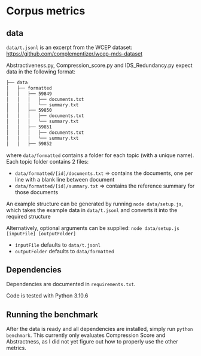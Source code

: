 # Corpus metrics

## data

`data/t.jsonl` is an excerpt from the WCEP dataset: <https://github.com/complementizer/wcep-mds-dataset>

Abstractiveness.py, Compression_score.py and IDS_Redundancy.py expect data in the following format:

```bash
├── data
│   ├── formatted
│   │   ├── 59849
│   │   │   ├── documents.txt
│   │   │   └── summary.txt
│   │   ├── 59850
│   │   │   ├── documents.txt
│   │   │   └── summary.txt
│   │   ├── 59851
│   │   │   ├── documents.txt
│   │   │   └── summary.txt
│   │   ├── 59852
```

where `data/formatted` contains a folder for each topic (with a unique name). Each topic folder contains 2 files:

- `data/formatted/[id]/documents.txt` => contains the documents, one per line with a blank line between document
- `data/formatted/[id]/summary.txt` => contains the reference summary for those documents

An example structure can be generated by running `node data/setup.js`, 
which takes the example data in `data/t.jsonl` and converts it into the required structure

Alternatively, optional arguments can be supplied: `node data/setup.js [inputFile] [outputFolder]`

- `inputFile` defaults to `data/t.jsonl`
- `outputFolder` defaults to `data/formatted`

## Dependencies

Dependencies are documented in `requirements.txt`.

Code is tested with Python 3.10.6

## Running the benchmark

After the data is ready and all dependencies are installed, simply run `python benchmark`.
This currently only evaluates Compression Score and Abstractness, as I did not yet figure out how to properly use the other metrics.